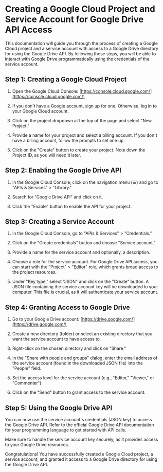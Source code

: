 # Creating a Google Cloud Project and Service Account for Google Drive API Access

This documentation will guide you through the process of creating a Google Cloud project and a service account with access to a Google Drive directory for using the Google Drive API. By following these steps, you will be able to interact with Google Drive programmatically using the credentials of the service account.

## Step 1: Creating a Google Cloud Project

1. Open the Google Cloud Console: [https://console.cloud.google.com/](https://console.cloud.google.com/)

2. If you don't have a Google account, sign up for one. Otherwise, log in to your Google Cloud account.

3. Click on the project dropdown at the top of the page and select "New Project."

4. Provide a name for your project and select a billing account. If you don't have a billing account, follow the prompts to set one up.

5. Click on the "Create" button to create your project. Note down the Project ID, as you will need it later.

## Step 2: Enabling the Google Drive API

1. In the Google Cloud Console, click on the navigation menu (☰) and go to "APIs & Services" > "Library."

2. Search for "Google Drive API" and click on it.

3. Click the "Enable" button to enable the API for your project.

## Step 3: Creating a Service Account

1. In the Google Cloud Console, go to "APIs & Services" > "Credentials."

2. Click on the "Create credentials" button and choose "Service account."

3. Provide a name for the service account and optionally, a description.

4. Choose a role for the service account. For Google Drive API access, you can start with the "Project" > "Editor" role, which grants broad access to the project resources.

5. Under "Key type," select "JSON" and click on the "Create" button. A JSON file containing the service account key will be downloaded to your computer. This file is crucial, as it will authenticate your service account.

## Step 4: Granting Access to Google Drive

1. Go to your Google Drive account: [https://drive.google.com/](https://drive.google.com/)

2. Create a new directory (folder) or select an existing directory that you want the service account to have access to.

3. Right-click on the chosen directory and click on "Share."

4. In the "Share with people and groups" dialog, enter the email address of the service account (found in the downloaded JSON file) into the "People" field.

5. Set the access level for the service account (e.g., "Editor," "Viewer," or "Commenter").

6. Click on the "Send" button to grant access to the service account.

## Step 5: Using the Google Drive API

You can now use the service account's credentials (JSON key) to access the Google Drive API. Refer to the official Google Drive API documentation for your programming language to get started with API calls.

Make sure to handle the service account key securely, as it provides access to your Google Drive resources.

Congratulations! You have successfully created a Google Cloud project, a service account, and granted it access to a Google Drive directory for using the Google Drive API.
